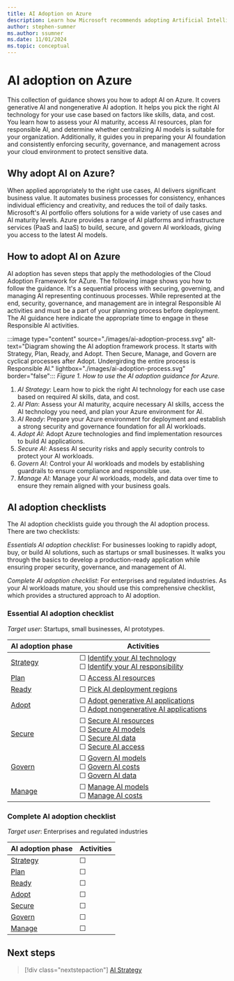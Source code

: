 ```yaml
---
title: AI Adoption on Azure
description: Learn how Microsoft recommends adopting Artificial Intelligence (AI) in your organization with the Microsoft Cloud Adoption Framework.
author: stephen-sumner
ms.author: ssumner
ms.date: 11/01/2024
ms.topic: conceptual
---
```


# AI adoption on Azure

This collection of guidance shows you how to adopt AI on Azure. It covers generative AI and nongenerative AI adoption. It helps you pick the right AI technology for your use case based on factors like skills, data, and cost. You learn how to assess your AI maturity, access AI resources, plan for responsible AI, and determine whether centralizing AI models is suitable for your organization. Additionally, it guides you in preparing your AI foundation and consistently enforcing security, governance, and management across your cloud environment to protect sensitive data.

## Why adopt AI on Azure?

When applied appropriately to the right use cases, AI delivers significant business value. It automates business processes for consistency, enhances individual efficiency and creativity, and reduces the toil of daily tasks. Microsoft's AI portfolio offers solutions for a wide variety of use cases and AI maturity levels. Azure provides a range of AI platforms and infrastructure services (PaaS and IaaS) to build, secure, and govern AI workloads, giving you access to the latest AI models.

## How to adopt AI on Azure

AI adoption has seven steps that apply the methodologies of the Cloud Adoption Framework for AZure. The following image shows you how to follow the guidance. It's a sequential process with securing, governing, and managing AI representing continuous processes. While represented at the end, security, governance, and management are in integral Responsible AI activities and must be a part of your planning process before deployment. The AI guidance here indicate the appropriate time to engage in these Responsible AI activities.

:::image type="content" source="./images/ai-adoption-process.svg" alt-text="Diagram showing the AI adoption framework process. It starts with Strategy, Plan, Ready, and Adopt. Then Secure, Manage, and Govern are cyclical processes after Adopt. Undergirding the entire process is Responsible AI." lightbox="./images/ai-adoption-process.svg" border="false":::
*Figure 1. How to use the AI adoption guidance for Azure.*

1. *AI Strategy*: Learn how to pick the right AI technology for each use case based on required AI skills, data, and cost.
1. *AI Plan*: Assess your AI maturity, acquire necessary AI skills, access the AI technology you need, and plan your Azure environment for AI.
1. *AI Ready*: Prepare your Azure environment for deployment and establish a strong security and governance foundation for all AI workloads.
1. *Adopt AI*: Adopt Azure technologies and find implementation resources to build AI applications.
1. *Secure AI*: Assess AI security risks and apply security controls to protect your AI workloads.
1. *Govern AI*: Control your AI workloads and models by establishing guardrails to ensure compliance and responsible use.
1. *Manage AI*: Manage your AI workloads, models, and data over time to ensure they remain aligned with your business goals.

## AI adoption checklists

The AI adoption checklists guide you through the AI adoption process. There are two checklists:

*Essentials AI adoption checklist*: For businesses looking to rapidly adopt, buy, or build AI solutions, such as startups or small businesses. It walks you through the basics to develop a production-ready application while ensuring proper security, governance, and management of AI.

*Complete AI adoption checklist*: For enterprises and regulated industries. As your AI workloads mature, you should use this comprehensive checklist, which provides a structured approach to AI adoption.

### Essential AI adoption checklist

*Target user*: Startups, small businesses, AI prototypes.

| AI adoption phase | Activities |
|---|---|
| [Strategy](./strategy.md) | &#9744; [Identify your AI technology]() <br> &#9744; [Identify your AI responsibility]() |
| [Plan](./plan.md) | &#9744; [Access AI resources]() |
| [Ready](./ready.md) | &#9744;  [Pick AI deployment regions]() |
| [Adopt](./adopt-paas.md) | &#9744; [Adopt generative AI applications]() <br> &#9744; [Adopt nongenerative AI applications]() |
| [Secure](./secure.md) | &#9744; [Secure AI resources]() <br> &#9744; [Secure AI models]() <br> &#9744; [Secure AI data]() <br> &#9744; [Secure AI access]() |
| [Govern](./govern.md) | &#9744; [Govern AI models]() <br> &#9744; [Govern AI costs]() <br> &#9744; [Govern AI data]() |
| [Manage](./manage.md) | &#9744; [Manage AI models]() <br> &#9744; [Manage AI costs]() |

### Complete AI adoption checklist

*Target user*: Enterprises and regulated industries

| AI adoption phase | Activities |
|---|---|
| [Strategy](./strategy.md) | &#9744; |
| [Plan](./plan.md) | &#9744; |
| [Ready](./ready.md) | &#9744;  |
| [Adopt](./adopt-paas.md) | &#9744;
| [Secure](./secure.md) | &#9744;  |
| [Govern](./govern.md) | &#9744; |
| [Manage](./manage.md) | &#9744; |

## Next steps

> [!div class="nextstepaction"]
> [AI Strategy](strategy.md)
